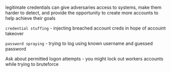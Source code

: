 legitimate credentials can give adversaries access to systems, make them harder to detect, and provide the opportunity to create more accounts to help achieve their goals

`credential stuffing` - injecting breached account creds in hope of accouint takeover

`password spraying` - trying to log using known username and guessed password

Ask about permitted logon attempts - you might lock out workers accounts while trying to bruteforce
